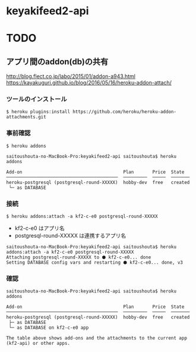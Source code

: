 keyakifeed2-api
====

# TODO

## アプリ間のaddon(db)の共有

http://blog.flect.co.jp/labo/2015/01/addon-a943.html
https://kayakuguri.github.io/blog/2016/05/16/heroku-addon-attach/

### ツールのインストール

```
$ heroku plugins:install https://github.com/heroku/heroku-addon-attachments.git
```

### 事前確認

```
$ heroku addons
```

```
saitoushouta-no-MacBook-Pro:keyakifeed2-api saitoushouta$ heroku addons

Add-on                                      Plan       Price  State
──────────────────────────────────────────  ─────────  ─────  ───────
heroku-postgresql (postgresql-round-XXXXX)  hobby-dev  free   created
 └─ as DATABASE
```

### 接続

```
$ heroku addons:attach -a kf2-c-e0 postgresql-round-XXXXX
```
- kf2-c-e0 はアプリ名
- postgresql-round-XXXXX は連携するアプリ名

```
saitoushouta-no-MacBook-Pro:keyakifeed2-api saitoushouta$ heroku addons:attach -a kf2-c-e0 postgresql-round-XXXXX
Attaching postgresql-round-XXXXX to ⬢ kf2-c-e0... done
Setting DATABASE config vars and restarting ⬢ kf2-c-e0... done, v3
```
### 確認

```
saitoushouta-no-MacBook-Pro:keyakifeed2-api saitoushouta$ heroku addons

Add-on                                      Plan       Price  State
──────────────────────────────────────────  ─────────  ─────  ───────
heroku-postgresql (postgresql-round-XXXXX)  hobby-dev  free   created
 ├─ as DATABASE
 └─ as DATABASE on kf2-c-e0 app

The table above shows add-ons and the attachments to the current app (kf2-api) or other apps.
```

